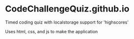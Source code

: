 # CodeChallengeQuiz.github.io
Timed coding quiz with localstorage support for 'highscores'


Uses html, css, and js to make the application


